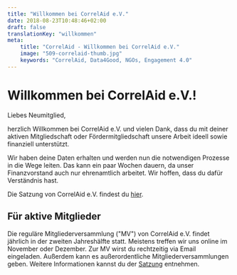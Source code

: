 ```yaml
---
title: "Willkommen bei CorrelAid e.V."
date: 2018-08-23T10:48:46+02:00
draft: false
translationKey: "willkommen"
meta:
    title: "CorrelAid - Willkommen bei CorrelAid e.V."
    image: "509-correlaid-thumb.jpg"
    keywords: "CorrelAid, Data4Good, NGOs, Engagement 4.0"
---
```


# Willkommen bei CorrelAid e.V.!

Liebes Neumitglied,

herzlich Willkommen bei CorrelAid e.V. und vielen Dank, dass du mit deiner aktiven Mitgliedschaft oder Fördermitgliedschaft unsere Arbeit ideell sowie finanziell unterstützt.

Wir haben deine Daten erhalten und werden nun die notwendigen Prozesse in die Wege leiten. Das kann ein paar Wochen dauern, da unser Finanzvorstand auch nur ehrenamtlich arbeitet. Wir hoffen, dass du dafür Verständnis hast.

Die Satzung von CorrelAid e.V. findest du [hier](/material/2020-12-10_Satzung.pdf).

## Für aktive Mitglieder
Die reguläre Mitgliederversammlung ("MV") von CorrelAid e.V. findet jährlich in der zweiten Jahreshälfte statt. 
Meistens treffen wir uns online im November oder Dezember. Zur MV wirst du rechtzeitig via Email eingeladen. 
Außerdem kann es außerordentliche Mitgliederversammlungen geben. Weitere Informationen kannst du der [Satzung](/material/2020-12-10_Satzung.pdf) entnehmen.



